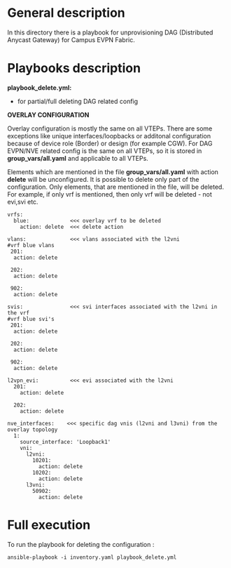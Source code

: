# General description #

In this directory there is a playbook for unprovisioning DAG (Distributed Anycast Gateway) for Campus EVPN Fabric.

# Playbooks description #

**playbook_delete.yml:**
- for partial/full deleting DAG related config


**OVERLAY CONFIGURATION**

Overlay configuration is mostly the same on all VTEPs. There are some exceptions like unique interfaces/loopbacks or additonal configuration because of device role (Border) or design (for example CGW). For DAG EVPN/NVE related config is the same on all VTEPs, so it is stored in **group_vars/all.yaml** and applicable to all VTEPs.

Elements which are mentioned in the file **group_vars/all.yaml** with action **delete** will be unconfigured.
It is possible to delete only part of the configuration. Only elements, that are mentioned in the file, will be deleted.
For example, if only vrf is mentioned, then only vrf will be deleted - not evi,svi etc.


```
vrfs:
  blue:             <<< overlay vrf to be deleted
    action: delete  <<< delete action

vlans:              <<< vlans associated with the l2vni 
#vrf blue vlans
 201:
  action: delete

 202:
  action: delete

 902:
  action: delete

svis:               <<< svi interfaces associated with the l2vni in the vrf 
#vrf blue svi's
 201:
  action: delete

 202:
  action: delete

 902:
  action: delete

l2vpn_evi:          <<< evi associated with the l2vni 
  201:
    action: delete

  202:
    action: delete

nve_interfaces:    <<< specific dag vnis (l2vni and l3vni) from the overlay topology
  1:
    source_interface: 'Loopback1'
    vni:
      l2vni:
        10201:
          action: delete
        10202:
          action: delete
      l3vni:
        50902:
          action: delete
```
# Full execution 

To run the playbook for deleting the configuration :

```
ansible-playbook -i inventory.yaml playbook_delete.yml
```
